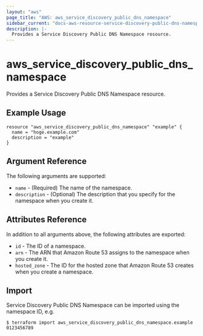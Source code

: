 ```yaml
---
layout: "aws"
page_title: "AWS: aws_service_discovery_public_dns_namespace"
sidebar_current: "docs-aws-resource-service-discovery-public-dns-namespace"
description: |-
  Provides a Service Discovery Public DNS Namespace resource.
---
```


# aws_service_discovery_public_dns_namespace

Provides a Service Discovery Public DNS Namespace resource.

## Example Usage

```hcl
resource "aws_service_discovery_public_dns_namespace" "example" {
  name = "hoge.example.com"
  description = "example"
}
```

## Argument Reference

The following arguments are supported:

* `name` - (Required) The name of the namespace.
* `description` - (Optional) The description that you specify for the namespace when you create it.

## Attributes Reference

In addition to all arguments above, the following attributes are exported:

* `id` - The ID of a namespace.
* `arn` - The ARN that Amazon Route 53 assigns to the namespace when you create it.
* `hosted_zone` - The ID for the hosted zone that Amazon Route 53 creates when you create a namespace.

## Import

Service Discovery Public DNS Namespace can be imported using the namespace ID, e.g.

```
$ terraform import aws_service_discovery_public_dns_namespace.example 0123456789
```
